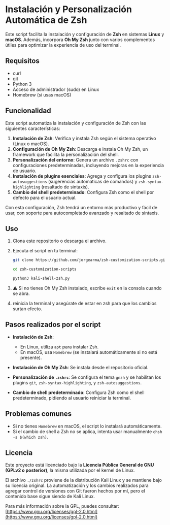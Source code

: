 # Instalación y Personalización Automática de Zsh  

Este script facilita la instalación y configuración de **Zsh** en sistemas **Linux** y **macOS**. Además, incorpora **Oh My Zsh** junto con varios complementos útiles para optimizar la experiencia de uso del terminal.


## Requisitos
- curl
- git
- Python 3
- Acceso de administrador (sudo) en Linux
- Homebrew (si usas macOS)

## Funcionalidad

Este script automatiza la instalación y configuración de Zsh con las siguientes características:

1. **Instalación de Zsh**: Verifica y instala Zsh según el sistema operativo (Linux o macOS).  
2. **Configuración de Oh My Zsh**: Descarga e instala Oh My Zsh, un framework que facilita la personalización del shell.  
3. **Personalización del entorno**: Genera un archivo `.zshrc` con configuraciones predeterminadas, incluyendo mejoras en la experiencia de usuario.  
4. **Instalación de plugins esenciales**: Agrega y configura los plugins `zsh-autosuggestions` (sugerencias automáticas de comandos) y `zsh-syntax-highlighting` (resaltado de sintaxis).  
5. **Cambio del shell predeterminado**: Configura Zsh como el shell por defecto para el usuario actual.  

Con esta configuración, Zsh tendrá un entorno más productivo y fácil de usar, con soporte para autocompletado avanzado y resaltado de sintaxis.  


## Uso

1. Clona este repositorio o descarga el archivo.
2. Ejecuta el script en tu terminal:
    ```bash
    git clone https://github.com/jorgearma/zsh-customization-scripts.git
    
    cd zsh-customization-scripts
    ```
    ```bash
    python3 kali-shell-zsh.py
    ```

3. ⚠️ Si no tienes Oh My Zsh instalado, escribe `exit` en la consola cuando se abra.
4. reinicia la terminal y asegúrate de estar en zsh para que los cambios surtan efecto.

## Pasos realizados por el script

- **Instalación de Zsh**:
    - En Linux, utiliza `apt` para instalar Zsh.
    - En macOS, usa `Homebrew` (se instalará automáticamente si no está presente).
  
- **Instalación de Oh My Zsh**: Se instala desde el repositorio oficial.

- **Personalización de `.zshrc`**: Se configura el tema `gnzh` y se habilitan los plugins `git`, `zsh-syntax-highlighting`, y `zsh-autosuggestions`.

- **Cambio de shell predeterminado**: Configura Zsh como el shell predeterminado, pidiendo al usuario reiniciar la terminal.

## Problemas comunes

- Si no tienes `Homebrew` en macOS, el script lo instalará automáticamente.
- Si el cambio de shell a Zsh no se aplica, intenta usar manualmente `chsh -s $(which zsh)`.

## Licencia

Este proyecto está licenciado bajo la **Licencia Pública General de GNU (GPLv2 o posterior)**, la misma utilizada por el kernel de Linux.  

El archivo `./zshrc` proviene de la distribución Kali Linux y se mantiene bajo su licencia original. La automatización y los cambios realizados para agregar control de versiones con Git fueron hechos por mí, pero el contenido base sigue siendo de Kali Linux.  

Para más información sobre la GPL, puedes consultar:  
[https://www.gnu.org/licenses/gpl-2.0.html](https://www.gnu.org/licenses/gpl-2.0.html)  
